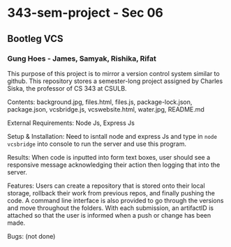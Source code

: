# 343-sem-project - Sec 06 
## Bootleg VCS
### Gung Hoes - James, Samyak, Rishika, Rifat

This purpose of this project is to mirror a version control system similar to github. This repository stores a semester-long project assigned by Charles Siska, the professor of CS 343 at CSULB.

Contents: background.jpg, files.html, files.js, package-lock.json, package.json, vcsbridge.js, vcswebsite.html, water.jpg, README.md   

External Requirements: Node Js, Express Js

Setup & Installation: Need to isntall node and express Js and type in `node vcsbridge` into console to run the server and use this program. 

Results: When code is inputted into form text boxes, user should see a responsive message acknowledging their action then logging that into the server.

Features: Users can create a repository that is stored onto their local storage, rollback their work from previous repos, and finally pushing the code. A command line interface is also provided to go through the versions and move throughout the folders. With each submission, an artifactID is attached so that the user is informed when a push or change has been made.

Bugs: (not done)